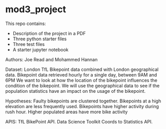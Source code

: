 # mod3_project

This repo contains:
* Description of the project in a PDF
* Three python starter files
* Three test files
* A starter jupyter notebook

Authors:
Joe Read and Mohammed Hannan

Dataset:
London TfL Bikepoint data combined with London geographical data.
Bikepoint data retrieved hourly for a single day, between 9AM and 6PM
We want to look at how the location of the bikepoint influences the condition
of the bikepoint. We will use the geographical data to see if the population
statistics have an impact on the usage of the bikepoint.

Hypotheses:
Faulty bikepoints are clustered together. 
Bikepoints at a high elevation are less frequently used.
Bikepoints have higher activity during rush hour.
Higher populated areas have more bike activity

APIS:
TfL BikePoint API.
Data Science Toolkit Coords to Statistics API.
